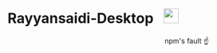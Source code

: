 # Rayyansaidi-Desktop&nbsp;&nbsp;&nbsp;<img src="https://github.com/rayyansaidi-com/app/workflows/Test/badge.svg" height="30">
<p>                                                                                npm's fault ☝️</p>
